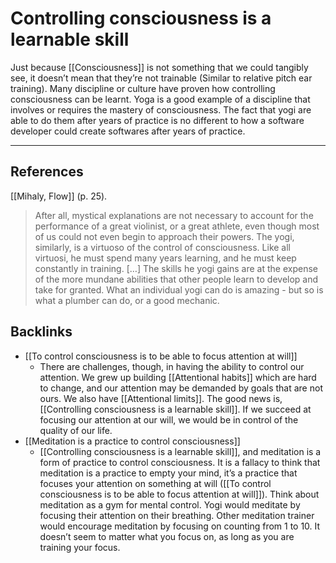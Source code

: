 # Controlling consciousness is a learnable skill
Just because [[Consciousness]] is not something that we could tangibly see, it doesn’t mean that they’re not trainable (Similar to relative pitch ear training). Many discipline or culture have proven how controlling consciousness can be learnt. Yoga is a good example of a discipline that involves or requires the mastery of consciousness. The fact that yogi are able to do them after years of practice is no different to how a software developer could create softwares after years of practice.

---
## References
[[Mihaly, Flow]] (p. 25).
> After all, mystical explanations are not necessary to account for the performance of a great violinist, or a great athlete, even though most of us could not even begin to approach their powers. The yogi, similarly, is a virtuoso of the control of consciousness. Like all virtuosi, he must spend many years learning, and he must keep constantly in training. […] The skills he yogi gains are at the expense of the more mundane abilities that other people learn to develop and take for granted. What an individual yogi can do is amazing - but so is what a plumber can do, or a good mechanic.

## Backlinks
* [[To control consciousness is to be able to focus attention at will]]
	* There are challenges, though, in having the ability to control our attention. We grew up building [[Attentional habits]] which are hard to change, and our attention may be demanded by goals that are not ours. We also have [[Attentional limits]]. The good news is, [[Controlling consciousness is a learnable skill]]. If we succeed at focusing our attention at our will, we would be in control of the quality of our life.
* [[Meditation is a practice to control consciousness]]
	* [[Controlling consciousness is a learnable skill]], and meditation is a form of practice to control consciousness. It is a fallacy to think that meditation is a practice to empty your mind, it’s a practice that focuses your attention on something at will ([[To control consciousness is to be able to focus attention at will]]). Think about meditation as a gym for mental control. Yogi would meditate by focusing their attention on their breathing. Other meditation trainer would encourage meditation by focusing on counting from 1 to 10. It doesn’t seem to matter what you focus on, as long as you are training your focus. 

<!-- #evergreen #mastery -->

<!-- {BearID:CBD9129D-1745-4BDF-87EA-DFE6163C4113-805-000003266B9B439B} -->
